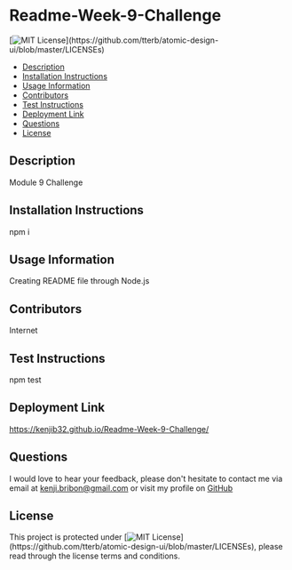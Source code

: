 
# Readme-Week-9-Challenge
[![MIT License](https://img.shields.io/apm/l/atomic-design-ui.svg?)](https://github.com/tterb/atomic-design-ui/blob/master/LICENSEs)

* [Description](#description)
* [Installation Instructions](#installation)
* [Usage Information](#usage)
* [Contributors](#contributors)
* [Test Instructions](#testing)
* [Deployment Link](#deployment)
* [Questions](#questions)
* [License](#license)


## Description
Module 9 Challenge

## Installation Instructions
npm i 

## Usage Information
Creating README file through Node.js 

## Contributors
Internet

## Test Instructions
npm test 

## Deployment Link
https://kenjib32.github.io/Readme-Week-9-Challenge/

## Questions
I would love to hear your feedback, please don't hesitate to contact me via email at [kenji.bribon@gmail.com](mailto;kenji.bribon@gmail.com) or visit my profile on [GitHub](https://github.com/kenjib32)
        
## License
This project is protected under [![MIT License](https://img.shields.io/apm/l/atomic-design-ui.svg?)](https://github.com/tterb/atomic-design-ui/blob/master/LICENSEs), please read through the license terms and conditions.
    